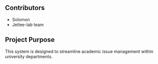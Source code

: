## Contributors
- Solomon
- Jetlee-lab team

## Project Purpose
This system is designed to streamline academic issue management within university departments.
